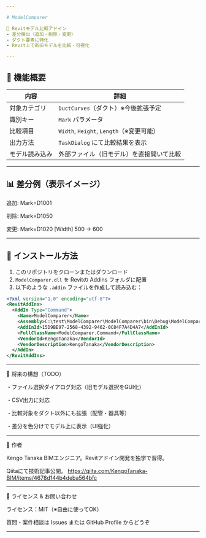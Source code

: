 ```yaml
---

# ModelComparer

🚀 Revitモデル比較アドイン  
- 差分検出（追加・削除・変更）  
- ダクト要素に特化  
- Revit上で新旧モデルを比較・可視化

---
```


## 🔧 機能概要

| 内容       | 詳細                                   |
|------------|--------------------------------------|
| 対象カテゴリ | `DuctCurves`（ダクト）※今後拡張予定       |
| 識別キー   | `Mark` パラメータ                      |
| 比較項目   | `Width`, `Height`, `Length`（※変更可能） |
| 出力方法   | `TaskDialog` にて比較結果を表示          |
| モデル読み込み | 外部ファイル（旧モデル）を直接開いて比較     |

---

## 📊 差分例（表示イメージ）

追加: Mark=D1001

削除: Mark=D1050

変更: Mark=D1020 [Width] 500 → 600



---

## 📁 インストール方法

1. このリポジトリをクローンまたはダウンロード  
2. `ModelComparer.dll` を Revitの Addins フォルダに配置  
3. 以下のような `.addin` ファイルを作成して読み込む：

```xml
<?xml version="1.0" encoding="utf-8"?>
<RevitAddIns>
  <AddIn Type="Command">
    <Name>ModelComparer</Name>
    <Assembly>C:\test\ModelComparer\ModelComparer\bin\Debug\ModelComparer.dll</Assembly>
    <AddInId>15D9BE97-2568-4392-9462-0C84F7A4D4A7</AddInId>
    <FullClassName>ModelComparer.Command</FullClassName>
    <VendorId>KengoTanaka</VendorId>
    <VendorDescription>KengoTanaka</VendorDescription>
  </AddIn>
</RevitAddIns>
```

---

🔮 将来の構想（TODO）

・ファイル選択ダイアログ対応（旧モデル選択をGUI化)

・CSV出力に対応

・比較対象をダクト以外にも拡張（配管・器具等）

・差分を色分けでモデル上に表示（UI強化）

---

👤 作者

Kengo Tanaka
 BIMエンジニア。Revitアドイン開発を独学で習得。

 Qiitaにて技術記事公開。
 https://qiita.com/KengoTanaka-BIM/items/4678d144b4deba564bfc

---

💬 ライセンス & お問い合わせ

ライセンス：MIT（※自由に使ってOK）

質問・案件相談は Issues または GitHub Profile からどうぞ

---

